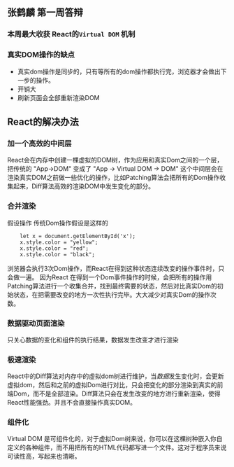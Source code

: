 张鹤麟 第一周答辩 
---

### 本周最大收获 React的`Virtual DOM` 机制

### 真实DOM操作的缺点

* 真实dom操作是同步的，只有等所有的dom操作都执行完，浏览器才会做出下一步的操作。 
* 开销大
* 刷新页面会全部重新渲染DOM


React的解决办法
----


### 加一个高效的中间层
React会在内存中创建一棵虚拟的DOM树，作为应用和真实Dom之间的一个层，把传统的 "App->DOM" 变成了 "App -> Virtual DOM -> DOM"
这个中间层会在渲染真实DOM之前做一些优化的操作，比如Patching算法会把所有的Dom操作收集起来，Diff算法高效的渲染DOM中发生变化的部分。

### 合并渲染
假设操作
传统Dom操作假设是这样的

```
    let x = document.getElementById('x');
    x.style.color = "yellow";
    x.style.color = "red";
    x.style.color = "black";
```

浏览器会执行3次Dom操作，而React在得到这种状态连续改变的操作事件时，只会做一遍。
因为React 在得到一个Dom事件操作的时候，会把所有的操作用Patching算法进行一个收集合并，找到最终需要的状态，然后对比真实Dom的初始状态，在把需要改变的地方一次性执行完毕。大大减少对真实Dom的操作次数。

### 数据驱动页面渲染
只关心数据的变化和组件的执行结果，数据发生改变才进行渲染

### 极速渲染 
React中的Diff算法对内存中的虚拟dom树进行维护，当*数据*发生变化时，会更新虚拟dom，然后和之前的虚拟Dom进行对比，只会把变化的部分渲染到真实的前端Dom，而不是全部渲染。Diff算法只会在发生改变的地方进行重新渲染，使得React性能强劲。并且不会直接操作真实DOM。

### 组件化
Virtual DOM 是可组件化的，对于虚拟Dom树来说，你可以在这棵树种嵌入你自定义的各种组件，而不用把所有的HTML代码都写进一个文件。这对于程序员来说可读性高，写起来也清晰。




